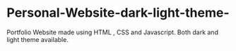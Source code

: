 # Personal-Website-dark-light-theme-
Portfolio Website made using HTML , CSS and Javascript. Both dark and light theme available.
 
